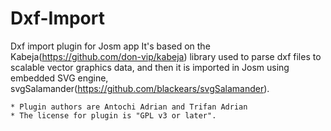 Dxf-Import
==========

Dxf import plugin for Josm app
It's based on the Kabeja(https://github.com/don-vip/kabeja) library used to parse dxf files to scalable vector graphics data,
and then it is imported in Josm using embedded SVG engine, svgSalamander(https://github.com/blackears/svgSalamander).

    * Plugin authors are Antochi Adrian and Trifan Adrian
    * The license for plugin is "GPL v3 or later".
